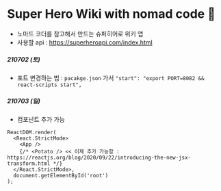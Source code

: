 # Super Hero Wiki with nomad code 🦾

- 노마드 코더를 참고해서 만드는 슈퍼히어로 위키 앱
- 사용할 api : https://superheroapi.com/index.html

##### 210702 (토)

- 포트 변경하는 법 : `pacakge.json` 가서 `"start": "export PORT=8082 && react-scripts start",`

##### 210703 (일)
- 컴포넌트 추가 가능
```
ReactDOM.render(
  <React.StrictMode>
    <App />
    {/* <Potato /> << 이제 추가 가능함 : https://reactjs.org/blog/2020/09/22/introducing-the-new-jsx-transform.html */}
  </React.StrictMode>,
  document.getElementById('root')
);
```